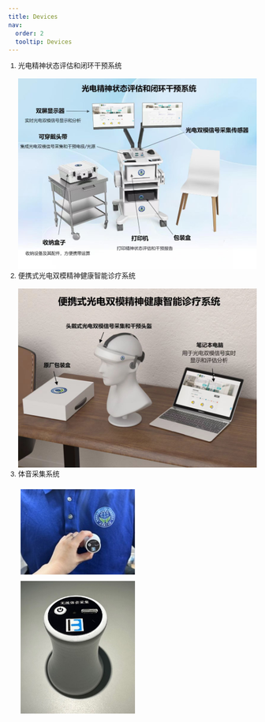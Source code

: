 ```yaml
---
title: Devices
nav:
  order: 2
  tooltip: Devices
---
```



<ol style="list-style-type: decimal; padding-left: 20px; font-family: Arial, sans-serif;">
  <li style="margin-bottom: 15px; line-height: 1.5;">光电精神状态评估和闭环干预系统</li>
  <img src="images/光电精神状态评估和闭环干预系统.jpg" alt="光电精神状态评估和闭环干预系统图片">
  <li style="margin-bottom: 15px; line-height: 1.5;"> 便携式光电双模精神健康智能诊疗系统</li>
  <img src="images/便携式光电双模精神健康智能诊疗系统.jpg" alt="便携式光电双模精神健康智能诊疗系统图片">
  <li style="margin-bottom: 15px; line-height: 1.5;"> 体音采集系统</li>
  <img src="images/无线体音采集系统1.jpg" alt="无线体音采集系统图片" style="display: inline-block; width: 48%; margin: 1%;">
  <img src="images/无线体音采集系统2.jpg" alt="体音采集过程" style="display: inline-block; width: 48%; margin: 1%;">
</ol>

